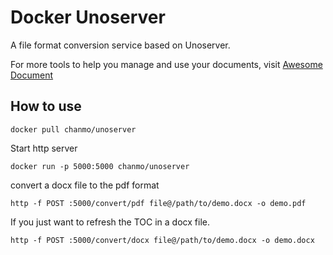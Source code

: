 # Docker Unoserver

A file format conversion service based on Unoserver.

For more tools to help you manage and use your documents, visit [Awesome Document](https://www.chanmo.me/awesome_document.html)

## How to use

```
docker pull chanmo/unoserver
```

Start http server
```
docker run -p 5000:5000 chanmo/unoserver
```

convert a docx file to the pdf format
```
http -f POST :5000/convert/pdf file@/path/to/demo.docx -o demo.pdf
```

If you just want to refresh the TOC in a docx file.
```
http -f POST :5000/convert/docx file@/path/to/demo.docx -o demo.docx
```
